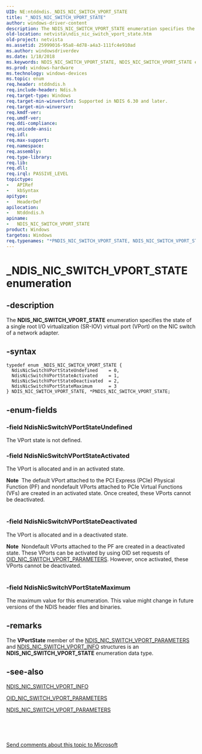 ```yaml
---
UID: NE:ntddndis._NDIS_NIC_SWITCH_VPORT_STATE
title: "_NDIS_NIC_SWITCH_VPORT_STATE"
author: windows-driver-content
description: The NDIS_NIC_SWITCH_VPORT_STATE enumeration specifies the state of a single root I/O virtualization (SR-IOV) virtual port (VPort) on the NIC switch of a network adapter.
old-location: netvista\ndis_nic_switch_vport_state.htm
old-project: netvista
ms.assetid: 25999016-95a8-4d78-a4a3-111fc4e910ad
ms.author: windowsdriverdev
ms.date: 1/18/2018
ms.keywords: NDIS_NIC_SWITCH_VPORT_STATE, NDIS_NIC_SWITCH_VPORT_STATE enumeration [Network Drivers Starting with Windows Vista], *PNDIS_NIC_SWITCH_VPORT_STATE, ntddndis/NdisNicSwitchVPortStateMaximum, ntddndis/NdisNicSwitchVPortStateDeactivated, netvista.ndis_nic_switch_vport_state, _NDIS_NIC_SWITCH_VPORT_STATE, ntddndis/NdisNicSwitchVPortStateUndefined, ntddndis/NdisNicSwitchVPortStateActivated, NdisNicSwitchVPortStateUndefined, NdisNicSwitchVPortStateMaximum, PNDIS_NIC_SWITCH_VPORT_STATE enumeration pointer [Network Drivers Starting with Windows Vista], NdisNicSwitchVPortStateActivated, ntddndis/NDIS_NIC_SWITCH_VPORT_STATE, NdisNicSwitchVPortStateDeactivated, PNDIS_NIC_SWITCH_VPORT_STATE, ntddndis/PNDIS_NIC_SWITCH_VPORT_STATE
ms.prod: windows-hardware
ms.technology: windows-devices
ms.topic: enum
req.header: ntddndis.h
req.include-header: Ndis.h
req.target-type: Windows
req.target-min-winverclnt: Supported in NDIS 6.30 and later.
req.target-min-winversvr: 
req.kmdf-ver: 
req.umdf-ver: 
req.ddi-compliance: 
req.unicode-ansi: 
req.idl: 
req.max-support: 
req.namespace: 
req.assembly: 
req.type-library: 
req.lib: 
req.dll: 
req.irql: PASSIVE_LEVEL
topictype:
-	APIRef
-	kbSyntax
apitype:
-	HeaderDef
apilocation:
-	Ntddndis.h
apiname:
-	NDIS_NIC_SWITCH_VPORT_STATE
product: Windows
targetos: Windows
req.typenames: "*PNDIS_NIC_SWITCH_VPORT_STATE, NDIS_NIC_SWITCH_VPORT_STATE"
---
```


# _NDIS_NIC_SWITCH_VPORT_STATE enumeration


## -description


The <b>NDIS_NIC_SWITCH_VPORT_STATE</b> enumeration specifies the state of a single root I/O virtualization (SR-IOV) virtual port (VPort) on the NIC switch of a network adapter.


## -syntax


````
typedef enum _NDIS_NIC_SWITCH_VPORT_STATE { 
  NdisNicSwitchVPortStateUndefined    = 0,
  NdisNicSwitchVPortStateActivated    = 1,
  NdisNicSwitchVPortStateDeactivated  = 2,
  NdisNicSwitchVPortStateMaximum      = 3
} NDIS_NIC_SWITCH_VPORT_STATE, *PNDIS_NIC_SWITCH_VPORT_STATE;
````


## -enum-fields




### -field NdisNicSwitchVPortStateUndefined

The VPort state is not defined.


### -field NdisNicSwitchVPortStateActivated

The VPort is allocated and in an activated state.

<div class="alert"><b>Note</b>  The default VPort attached to the PCI Express (PCIe) Physical Function (PF) and nondefault VPorts attached to PCIe Virtual Functions (VFs) are created in an activated state. Once created, these VPorts cannot be deactivated.</div>
<div> </div>

### -field NdisNicSwitchVPortStateDeactivated

The VPort is allocated and in a deactivated state.

<div class="alert"><b>Note</b>  Nondefault VPorts attached to the PF are created in a deactivated state. These VPorts can be activated by using OID set requests of <a href="https://msdn.microsoft.com/library/windows/hardware/hh451825">OID_NIC_SWITCH_VPORT_PARAMETERS</a>. However, once activated, these VPorts cannot be deactivated.</div>
<div> </div>

### -field NdisNicSwitchVPortStateMaximum

The maximum value for this enumeration. This value might change in future versions of the NDIS header files and binaries.


## -remarks



The <b>VPortState</b> member of the <a href="..\ntddndis\ns-ntddndis-_ndis_nic_switch_vport_parameters.md">NDIS_NIC_SWITCH_VPORT_PARAMETERS</a> and <a href="..\ntddndis\ns-ntddndis-_ndis_nic_switch_vport_info.md">NDIS_NIC_SWITCH_VPORT_INFO</a> structures is an <b>NDIS_NIC_SWITCH_VPORT_STATE</b> enumeration data type. 




## -see-also

<a href="..\ntddndis\ns-ntddndis-_ndis_nic_switch_vport_info.md">NDIS_NIC_SWITCH_VPORT_INFO</a>



<a href="https://msdn.microsoft.com/library/windows/hardware/hh451825">OID_NIC_SWITCH_VPORT_PARAMETERS</a>



<a href="..\ntddndis\ns-ntddndis-_ndis_nic_switch_vport_parameters.md">NDIS_NIC_SWITCH_VPORT_PARAMETERS</a>



<b></b>



 

 

<a href="mailto:wsddocfb@microsoft.com?subject=Documentation%20feedback [netvista\netvista]:%20NDIS_NIC_SWITCH_VPORT_STATE enumeration%20 RELEASE:%20(1/18/2018)&amp;body=%0A%0APRIVACY STATEMENT%0A%0AWe use your feedback to improve the documentation. We don't use your email address for any other purpose, and we'll remove your email address from our system after the issue that you're reporting is fixed. While we're working to fix this issue, we might send you an email message to ask for more info. Later, we might also send you an email message to let you know that we've addressed your feedback.%0A%0AFor more info about Microsoft's privacy policy, see http://privacy.microsoft.com/en-us/default.aspx." title="Send comments about this topic to Microsoft">Send comments about this topic to Microsoft</a>

